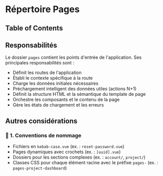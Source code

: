 # Répertoire Pages

## Table of Contents

## Responsabilités

Le dossier `pages` contient les points d'entrée de l'application. Ses principales responsabilités sont :

- Définit les routes de l'application
- Établi le contexte spécifique à la route
- Charge les données initiales nécessaires
- Préchargement intelligent des données utiles (actions N+1)
- Définit la structure HTML et la sémantique du template de page
- Orchestre les composants et le contenu de la page
- Gère les états de chargement et les erreurs

## Autres considérations

### 🔹 1. Conventions de nommage

- Fichiers en `kebab-case.vue` (ex. : `reset-password.vue`)
- Pages dynamiques avec crochets (ex. : `[uuid].vue`)
- Dossiers pour les sections complexes (ex. : `account/`, `project/`)
- Classes CSS pour chaque élément racine avec le préfixe `pages-` (ex. : `pages-project-dashboard`)